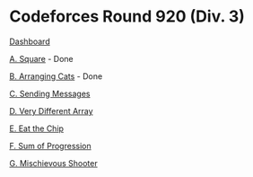 # Codeforces Round 920 (Div. 3)

[Dashboard](https://codeforces.com/contest/1921)

[A. Square](https://codeforces.com/contest/1921/problem/A) - Done

[B. Arranging Cats](https://codeforces.com/contest/1921/problem/B) - Done

[C. Sending Messages](https://codeforces.com/contest/1921/problem/C)

[D. Very Different Array](https://codeforces.com/contest/1921/problem/D)

[E. Eat the Chip](https://codeforces.com/contest/1921/problem/E)

[F. Sum of Progression](https://codeforces.com/contest/1921/problem/F)

[G. Mischievous Shooter](https://codeforces.com/contest/1921/problem/G)
